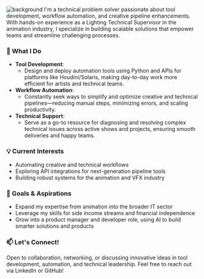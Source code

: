 ![background](https://github.com/user-attachments/assets/9bda9a0c-2f1d-4644-9e37-ebb696205656)
I'm a technical problem solver passionate about tool development, workflow automation, and creative pipeline enhancements. With hands-on experience as a Lighting Technical Supervisor in the animation industry, I specialize in building scalable solutions that empower teams and streamline challenging processes.

### 🚀 What I Do
- **Tool Development**:
    - Design and deploy automation tools using Python and APIs for platforms like Houdini/Solaris, making day-to-day work more efficient for artists and technical teams.
- **Workflow Automation**:
    - Constantly seek ways to simplify and optimize creative and technical pipelines—reducing manual steps, minimizing errors, and scaling productivity.
- **Technical Support**:
    - Serve as a go-to resource for diagnosing and resolving complex technical issues across active shows and projects, ensuring smooth deliveries and happy teams.

### 💡 Current Interests
- Automating creative and technical workflows
- Exploring API integrations for next-generation pipeline tools
- Building robust systems for the animation and VFX industry

### 🌱 Goals & Aspirations
- Expand my expertise from animation into the broader IT sector
- Leverage my skills for side income streams and financial independence
- Grow into a product manager and developer role, using AI to build smarter solutions and products

### 📫 Let's Connect!
Open to collaboration, networking, or discussing innovative ideas in tool development, automation, and technical leadership.
Feel free to reach out via LinkedIn or GitHub!

<!---
thecodeshastra/thecodeshastra is a ✨ special ✨ repository because its `README.md` (this file) appears on your GitHub profile.
You can click the Preview link to take a look at your changes.
--->
